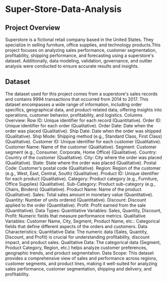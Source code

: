 # Super-Store-Data-Analysis
## Project Overview
Superstore is a fictional retail company based in the United States. They specialize in selling furniture, office supplies, and technology products.This project focuses on analyzing sales performance, customer segmentation, profitability, shipping performance, and forecasting using a superstore's dataset. Additionally, data modeling, validation, governance, and outlier analysis were conducted to ensure accurate results and insights.
## Dataset
The dataset used for this project comes from a superstore's sales records and contains 9994 transactions that occurred from 2014 to 2017.  This dataset encompasses a wide range of information, including order specifics, geographical data, and product-related data, offering insights into operations, customer behavior, profitability, and logistics.
Columns Overview:
Row ID: Unique identifier for each record (Quantitative).
Order ID: Unique identifier for each order (Qualitative).
Order Date: Date when the order was placed (Qualitative).
Ship Date: Date when the order was shipped (Qualitative).
Ship Mode: Shipping method (e.g., Standard Class, First Class) (Qualitative).
Customer ID: Unique identifier for each customer (Qualitative).
Customer Name: Name of the customer (Qualitative).
Segment: Customer segment (e.g., Consumer, Corporate, Home Office) (Qualitative).
Country: Country of the customer (Qualitative).
City: City where the order was placed (Qualitative).
State: State where the order was placed (Qualitative).
Postal Code: Customer’s postal code (Qualitative).
Region: Region of the customer (e.g., West, East, Central, South) (Qualitative).
Product ID: Unique identifier for each product (Qualitative).
Category: Product category (e.g., Furniture, Office Supplies) (Qualitative).
Sub-Category: Product sub-category (e.g., Chairs, Binders) (Qualitative).
Product Name: Name of the product (Qualitative).
Sales: Total sales amount in monetary value (Quantitative).
Quantity: Number of units ordered (Quantitative).
Discount: Discount applied to the order (Quantitative).
Profit: Profit earned from the sale (Quantitative).
Data Types:
Quantitative Variables:
Sales, Quantity, Discount, Profit: Numeric fields that measure performance metrics.
Qualitative Variables:
Customer Name, City, Segment, Product Name, etc.: Categorical fields that define different aspects of the orders and customers.
Data Characteristics:
Quantitative Data: The numeric data (Sales, Quantity, Discount, and Profit) is crucial for understanding profitability, discount impact, and product sales.
Qualitative Data: The categorical data (Segment, Product Category, Region, etc.) helps analyze customer preferences, geographic trends, and product segmentation.
Data Scope:
This dataset provides a comprehensive view of sales and performance across regions, customer segments, and product lines, making it well-suited for analyzing sales performance, customer segmentation, shipping and delivery, and profitability.










